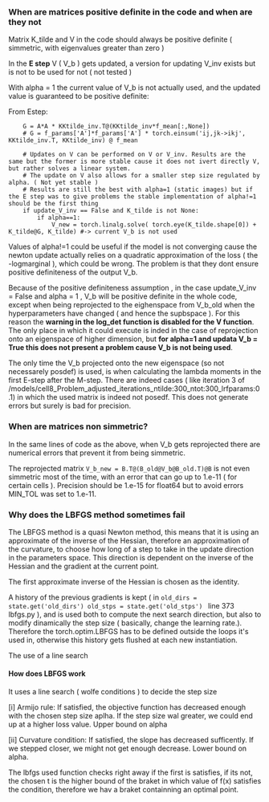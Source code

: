 
### When are matrices positive definite in the code and when are they not

Matrix K_tilde and V in the code should always be positive definite ( simmetric, with eigenvalues greater than zero )

In the **E step** V ( V_b ) gets updated, a version for updating V_inv exists but is not to be used for not ( not tested )

With alpha = 1 the current value of V_b is not actually used, and the updated value is guaranteed to be positive definite:

From Estep:

```    
    G = A*A * KKtilde_inv.T@(KKtilde_inv*f_mean[:,None]) 
    # G = f_params['A']*f_params['A'] * torch.einsum('ij,jk->ikj', KKtilde_inv.T, KKtilde_inv) @ f_mean 
   
    # Updates on V can be performed on V or V_inv. Results are the same but the former is more stable cause it does not ivert directly V, but rather solves a linear system.
    # The update on V also allows for a smaller step size regulated by alpha. ( Not yet stable )
    # Results are still the best with alpha=1 (static images) but if the E step was to give problems the stable implementation of alpha!=1 should be the first thing
    if update_V_inv == False and K_tilde is not None:
        if alpha==1:
            V_new = torch.linalg.solve( torch.eye(K_tilde.shape[0]) +  K_tilde@G, K_tilde) #-> current V_b is not used
```

Values of alpha!=1 could be useful if the model is not converging cause the newton update actually relies on a quadratic approximation of the loss ( the -logmarginal ), which could be wrong. The problem is that they dont ensure positive definiteness of the output V_b.

Because of the positive definiteness assumption , in the case update_V_inv = False and alpha = 1 , V_b will be positive definite in the whole code, except when being reprojected to the eighenspace from V_b_old when the hyperparameters have changed ( and hence the supbspace ). For this reason the **warning in the log_det function is disabled for the V function**. The only place in which it could execute is inded in the case of reprojection onto an eigenspace of higher dimension, but **for alpha=1 and updata V_b = True this does not present a problem cause V_b is not being used**.

The only time the V_b projected onto the new eigenspace (so not necessarely posdef) is used, is when calculating the lambda moments in the first E-step after the M-step.
There are indeed cases ( like iteration 3 of /models/cell8_Problem_adjusted_iterations_ntilde:300_ntot:300_lrfparams:0.1) in which  the used matrix is indeed not posedf. 
This does not generate errors but surely is bad for precision.

### When are matrices non simmetric?

In the same lines of code as the above, when V_b gets reprojected there are numerical errors that prevent it from being simmetric.

The reprojected matrix ```V_b_new = B.T@(B_old@V_b@B_old.T)@B``` is not even simmetric most of the time, with an error that can go up to 1.e-11 ( for certain cells ). Precision should be 1.e-15 for float64 but to avoid errors MIN_TOL was set to 1.e-11.

### Why does the LBFGS method sometimes fail

The LBFGS method is a quasi Newton method, this means that it is using an approximate of the inverse of the Hessian, therefore an approximation of the curvature, to choose how long of a step to take in the update direction in the parameters space. This direction is dependent on the inverse of the Hessian and the gradient at the current point. 

The first approximate inverse of the Hessian is chosen as the identity.

A history of the previous gradients is kept ( in ```old_dirs = state.get('old_dirs') old_stps = state.get('old_stps') ``` line 373 lbfgs.py ), and is used both to compute the next search direction, but also to modify dinamically the step size ( basically, change the learning rate.). Therefore the torch.optim.LBFGS has to be defined outside the loops it's used in, otherwise this history gets flushed at each new instantiation.

The use of a line search

#### How does LBFGS work

It uses a line search ( wolfe conditions ) to decide the step size

[i] Armijo rule: If satisfied, the objective function has decreased enough with the chosen step size aplha. If the step size wal greater, we could end up at a higher loss value. Upper bound on alpha

[ii] Curvature condition: If satisfied, the slope has decreased sufficently. If we stepped closer, we might not get enough decrease. Lower bound on alpha.

The lbfgs used function checks right away if the first is satisfies, if its not, the chosen t is the higher bound of the braket in which value of f(x) satisfies the condition, therefore we hav a braket containning an optimal point.


